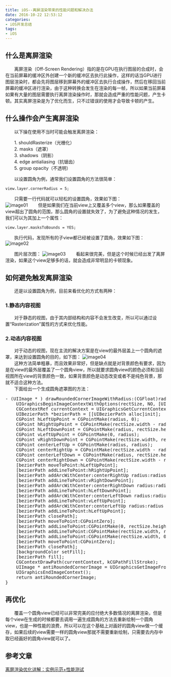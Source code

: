 ```yaml
---
title: iOS--离屏渲染带来的性能问题和解决办法
date: 2016-10-22 12:53:12  
categories:
- iOS开发总结
tags:
- iOS
---
```

## 什么是离屏渲染 
&emsp;&emsp;离屏渲染（Off-Screen Rendering）指的是在GPU在执行图层的合成时，会在当前屏幕的缓冲区外创建一个新的缓冲区去执行此操作，这样的话当GPU进行图层渲染时，都会先将图层移到屏幕外的缓冲区去执行合成操作，然后在移回当前屏幕的缓冲区进行渲染，由于这种转换会发生在渲染的每一帧，所以如果当前屏幕如果有大量的图层需要执行离屏渲染操作时，那就会造成严重的性能问题，产生卡顿。其实离屏渲染是为了优化而生，只不过错误的使用才会导致卡顿的产生。  
## 什么操作会产生离屏渲染  
&emsp;&emsp;以下操在使用不当时可能会触发离屏渲染：  

&emsp;&emsp;1. shouldRasterize（光栅化）  
&emsp;&emsp;2. masks（遮罩）  
&emsp;&emsp;3. shadows（阴影）  
&emsp;&emsp;4. edge antialiasing（抗锯齿）    
&emsp;&emsp;5. group opacity（不透明）  

&emsp;&emsp;以设置圆角为例，通常我们设置圆角的方法很简单：
```
view.layer.cornerRadius = 5;
```


&emsp;&emsp;只需要一行代码就可以轻松的设置圆角，效果如下图：  
![image01](https://raw.githubusercontent.com/ChiRenhua/Resource/master/WebImage/iOS--%E7%A6%BB%E5%B1%8F%E6%B8%B2%E6%9F%93%E5%B8%A6%E6%9D%A5%E7%9A%84%E6%80%A7%E8%83%BD%E9%97%AE%E9%A2%98%E5%92%8C%E8%A7%A3%E5%86%B3%E5%8A%9E%E6%B3%95/iOS--%E7%A6%BB%E5%B1%8F%E6%B8%B2%E6%9F%93%E5%B8%A6%E6%9D%A5%E7%9A%84%E6%80%A7%E8%83%BD%E9%97%AE%E9%A2%98%E5%92%8C%E8%A7%A3%E5%86%B3%E5%8A%9E%E6%B3%9501.png)
&emsp;&emsp;但是如果我们在当前view上又覆盖多个view，那么如果覆盖的view超出了圆角的范围，那么圆角的设置就失效了，为了避免这种情况的发生，我们可以为其加上一个属性：
```
view.layer.masksToBounds = YES;
```

&emsp;&emsp;执行代码，发现所有的子view都已经被设置了圆角，效果如下图：  
![image02](https://raw.githubusercontent.com/ChiRenhua/Resource/master/WebImage/iOS--%E7%A6%BB%E5%B1%8F%E6%B8%B2%E6%9F%93%E5%B8%A6%E6%9D%A5%E7%9A%84%E6%80%A7%E8%83%BD%E9%97%AE%E9%A2%98%E5%92%8C%E8%A7%A3%E5%86%B3%E5%8A%9E%E6%B3%95/iOS--%E7%A6%BB%E5%B1%8F%E6%B8%B2%E6%9F%93%E5%B8%A6%E6%9D%A5%E7%9A%84%E6%80%A7%E8%83%BD%E9%97%AE%E9%A2%98%E5%92%8C%E8%A7%A3%E5%86%B3%E5%8A%9E%E6%B3%9502.png)


&emsp;&emsp;图片层次图：
![image03](https://raw.githubusercontent.com/ChiRenhua/Resource/master/WebImage/iOS--%E7%A6%BB%E5%B1%8F%E6%B8%B2%E6%9F%93%E5%B8%A6%E6%9D%A5%E7%9A%84%E6%80%A7%E8%83%BD%E9%97%AE%E9%A2%98%E5%92%8C%E8%A7%A3%E5%86%B3%E5%8A%9E%E6%B3%95/iOS--%E7%A6%BB%E5%B1%8F%E6%B8%B2%E6%9F%93%E5%B8%A6%E6%9D%A5%E7%9A%84%E6%80%A7%E8%83%BD%E9%97%AE%E9%A2%98%E5%92%8C%E8%A7%A3%E5%86%B3%E5%8A%9E%E6%B3%9503.png)
&emsp;&emsp;看起来很完美，但是这个时候已经出发了离屏渲染，如果这个view足够多的话，就会造成非常明显的卡顿现象。  
## 如何避免触发离屏渲染  
&emsp;&emsp;还是以设置圆角为例，目前来看优化的方式有两种：
### 1.静态内容视图  
&emsp;&emsp;对于静态的视图，由于其内部结构和内容不会发生改变，所以可以通过设置“Rasterization”属性的方式来优化性能。
### 2.动态内容视图  
&emsp;&emsp;对于动态的视图，现在主流的解决方案是在view的最外层盖上一个圆角的遮罩，来达到设置圆角的目的，如下图：
![image04](https://raw.githubusercontent.com/ChiRenhua/Resource/master/WebImage/iOS--%E7%A6%BB%E5%B1%8F%E6%B8%B2%E6%9F%93%E5%B8%A6%E6%9D%A5%E7%9A%84%E6%80%A7%E8%83%BD%E9%97%AE%E9%A2%98%E5%92%8C%E8%A7%A3%E5%86%B3%E5%8A%9E%E6%B3%95/iOS--%E7%A6%BB%E5%B1%8F%E6%B8%B2%E6%9F%93%E5%B8%A6%E6%9D%A5%E7%9A%84%E6%80%A7%E8%83%BD%E9%97%AE%E9%A2%98%E5%92%8C%E8%A7%A3%E5%86%B3%E5%8A%9E%E6%B3%9504.png)  
&emsp;&emsp;这种方法简单粗暴，而且效果非常好，但是缺点就是对背景颜色有要求，因为是在view的最外层覆盖了一个圆角view，所以就要求圆角view的颜色必须和当前视图所在view的背景颜色一致，如果背景颜色是动态改变或者不是纯色背景，那就不适合这种方法。  
&emsp;&emsp;下面给出一个生成圆角遮罩图的方法：  
<pre>- (UIImage * ) drawRoundedCornerImageWithRadius:(CGFloat)radius Rectsize:(CGSize)rectSize BackgroundColor:(UIColor* ) backgroundColor {
    UIGraphicsBeginImageContextWithOptions(rectSize, NO, [UIScreen mainScreen].scale);
    CGContextRef currentContext = UIGraphicsGetCurrentContext();
    UIBezierPath *bezierPath = [[UIBezierPath alloc]init];  
    CGPoint hLeftUpPoint = CGPointMake(radius, 0);
    CGPoint hRightUpPoint = CGPointMake(rectSize.width - radius, 0);
    CGPoint hLeftDownPoint = CGPointMake(radius, rectSize.height);
    CGPoint vLeftUpPoint = CGPointMake(0, radius);
    CGPoint vRightDownPoint = CGPointMake(rectSize.width, rectSize.height - radius);
    CGPoint centerLeftUp = CGPointMake(radius, radius);
    CGPoint centerRightUp = CGPointMake(rectSize.width - radius, radius);
    CGPoint centerLeftDown = CGPointMake(radius, rectSize.height - radius);
    CGPoint centerRightDown = CGPointMake(rectSize.width - radius, rectSize.height - radius);  
    [bezierPath moveToPoint:hLeftUpPoint];
    [bezierPath addLineToPoint:hRightUpPoint];
    [bezierPath addArcWithCenter:centerRightUp radius:radius startAngle:M_PI * 3 / 2 endAngle:M_PI * 2 clockwise:true];
    [bezierPath addLineToPoint:vRightDownPoint];
    [bezierPath addArcWithCenter:centerRightDown radius:radius startAngle:0 endAngle:M_PI / 2 clockwise:true];
    [bezierPath addLineToPoint:hLeftDownPoint];
    [bezierPath addArcWithCenter:centerLeftDown radius:radius startAngle:M_PI / 2 endAngle:M_PI clockwise:true];
    [bezierPath addLineToPoint:vLeftUpPoint];
    [bezierPath addArcWithCenter:centerLeftUp radius:radius startAngle:M_PI endAngle:M_PI * 3 / 2 clockwise:true];
    [bezierPath addLineToPoint:hLeftUpPoint];
    [bezierPath closePath];  
    [bezierPath moveToPoint:CGPointZero];
    [bezierPath addLineToPoint:CGPointMake(0, rectSize.height)];
    [bezierPath addLineToPoint:CGPointMake(rectSize.width, rectSize.height)];
    [bezierPath addLineToPoint:CGPointMake(rectSize.width, 0)];
    [bezierPath moveToPoint:CGPointZero];
    [bezierPath closePath];  
    [backgroundColor setFill];
    [bezierPath fill];  
    CGContextDrawPath(currentContext, kCGPathFillStroke);
    UIImage * antiRoundedCornerImage = UIGraphicsGetImageFromCurrentImageContext();
    UIGraphicsEndImageContext();  
    return antiRoundedCornerImage;
}</pre>  
## 再优化  
&emsp;&emsp;覆盖一个圆角view已经可以非常完美的应付绝大多数情况的离屏渲染，但是每个view在生成的时候都要去调用一遍生成圆角的方法去重新绘制一个圆角view，也是一种性能的浪费，所以可以在这个基础上对画好的圆角view做一个缓存，如果后续的view需要一样的圆角view那就不需要重新绘制，只需要去内存中取已经画好的圆角view就可以了。  
## 参考文章  
[离屏渲染优化详解：实例示范+性能测试](http://www.jianshu.com/p/ca51c9d3575b)
